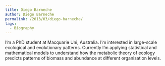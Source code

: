 ```yaml
---
title: Diego Barneche
author: Diego Barneche
permalink: /2013/03/diego-barneche/
tags:
  - Biography
---
```

I&#8217;m a PhD student at Macquarie Uni, Australia. I&#8217;m interested in large-scale ecological and evolutionary patterns. Currently I&#8217;m applying statistical and mathematical models to understand how the metabolic theory of ecology predicts patterns of biomass and abundance at different organisation levels.
